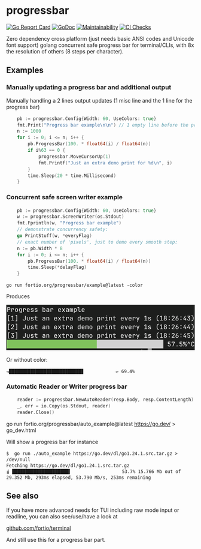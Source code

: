 # progressbar
[![Go Report Card](https://goreportcard.com/badge/fortio.org/progressbar)](https://goreportcard.com/report/fortio.org/progressbar)
[![GoDoc](https://godoc.org/fortio.org/progressbar?status.svg)](https://pkg.go.dev/fortio.org/progressbar)
[![Maintainability](https://api.codeclimate.com/v1/badges/bf83c496d49b169cd744/maintainability)](https://codeclimate.com/github/fortio/progressbar/maintainability)
[![CI Checks](https://github.com/fortio/progressbar/actions/workflows/include.yml/badge.svg)](https://github.com/fortio/progressbar/actions/workflows/include.yml)


Zero dependency cross platform (just needs basic ANSI codes and Unicode font support) golang concurrent safe progress bar for terminal/CLIs, with 8x the resolution of others (8 steps per character).


## Examples

### Manually updating a progress bar and additional output

Manually handling a 2 lines output updates (1 misc line and the 1 line for the progress bar)
```go
	pb := progressbar.Config{Width: 60, UseColors: true}
	fmt.Print("Progress bar example\n\n") // 1 empty line before the progress bar, for the demo
	n := 1000
	for i := 0; i <= n; i++ {
		pb.ProgressBar(100. * float64(i) / float64(n))
		if i%63 == 0 {
			progressbar.MoveCursorUp(1)
			fmt.Printf("Just an extra demo print for %d\n", i)
		}
		time.Sleep(20 * time.Millisecond)
	}
```

### Concurrent safe screen writer example

```go
	pb := progressbar.Config{Width: 60, UseColors: true}
	w := progressbar.ScreenWriter(os.Stdout)
	fmt.Fprintln(w, "Progress bar example")
	// demonstrate concurrency safety:
	go PrintStuff(w, *everyFlag)
	// exact number of 'pixels', just to demo every smooth step:
	n := pb.Width * 8
	for i := 0; i <= n; i++ {
		pb.ProgressBar(100. * float64(i) / float64(n))
		time.Sleep(*delayFlag)
	}
```

```
go run fortio.org/progressbar/example@latest -color
```

Produces

![Example Screenshot](example.png)

Or without color:
```
◅███████████████████████████▊            ▻ 69.4%
```

### Automatic Reader or Writer progress bar

```go
	reader := progressbar.NewAutoReader(resp.Body, resp.ContentLength)
	_, err = io.Copy(os.Stdout, reader)
	reader.Close()
```

go run fortio.org/progressbar/auto_example@latest https://go.dev/ > go_dev.html

Will show a progress bar for instance
```
$  go run ./auto_example https://go.dev/dl/go1.24.1.src.tar.gz > /dev/null
Fetching https://go.dev/dl/go1.24.1.src.tar.gz
⣾ █████████████████████▌                   53.7% 15.766 Mb out of 29.352 Mb, 293ms elapsed, 53.790 Mb/s, 253ms remaining
```

## See also

If you have more advanced needs for TUI including raw mode input or readline, you can also see/use/have a look at

[github.com/fortio/terminal](https://github.com/fortio/terminal#terminal)

And still use this for a progress bar part.
